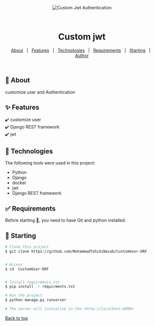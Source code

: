 <div align="center" id="top"> 
  <img src="./.github/app.gif" alt="Custom Jwt Authentication" />

  &#xa0;

  <!-- <a href="https://onlineshop.netlify.app">Demo</a> -->
</div>

<h1 align="center">Custom jwt</h1>


</p>

<!-- Status -->

<!-- <h4 align="center"> 
	🚧  OnlineShop 🚀 Under construction...  🚧
</h4> 

<hr> -->

<p align="center">
  <a href="#dart-about">About</a> &#xa0; | &#xa0; 
  <a href="#sparkles-features">Features</a> &#xa0; | &#xa0;
  <a href="#rocket-technologies">Technologies</a> &#xa0; | &#xa0;
  <a href="#white_check_mark-requirements">Requirements</a> &#xa0; | &#xa0;
  <a href="#checkered_flag-starting">Starting</a> &#xa0; | &#xa0;
  <a href="https://github.com/MohammadTohidiNasab" target="_blank">Author</a>
</p>

<br>

## :dart: About ##
customize user and Authentication
## :sparkles: Features ##

:heavy_check_mark: customize user \
:heavy_check_mark: Django REST framework \
:heavy_check_mark: jwt

## :rocket: Technologies ##

The following tools were used in this project:

- Python
- Django
- docker
- jwt
- Django REST framework
## :white_check_mark: Requirements ##

Before starting :checkered_flag:, you need to have Git and python installed.

## :checkered_flag: Starting ##

```bash
# Clone this project
$ git clone https://github.com/MohammadTohidiNasab/CustomUser-DRF


# Access
$ cd  CustomUser-DRF


# Install requirments.txt
$ pip install -r requirments.txt

# Run the project
$ python manage.py runserver

# The server will initialize in the <http://localhost:8000>
```
<a href="#top">Back to top</a>